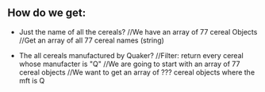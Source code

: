 ## How do we get:

* Just the name of all the cereals?
//We have an array of 77 cereal Objects
//Get an array of all 77 cereal names (string)




* The all cereals manufactured by Quaker?
//Filter: return every cereal whose manufacter is "Q" 
//We are going to start with an array of 77 cereal objects 
//We want to get an array of ??? cereal objects where the mft is Q


